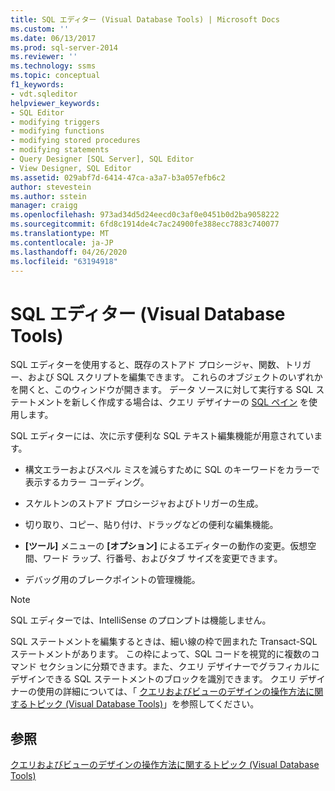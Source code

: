 ```yaml
---
title: SQL エディター (Visual Database Tools) | Microsoft Docs
ms.custom: ''
ms.date: 06/13/2017
ms.prod: sql-server-2014
ms.reviewer: ''
ms.technology: ssms
ms.topic: conceptual
f1_keywords:
- vdt.sqleditor
helpviewer_keywords:
- SQL Editor
- modifying triggers
- modifying functions
- modifying stored procedures
- modifying statements
- Query Designer [SQL Server], SQL Editor
- View Designer, SQL Editor
ms.assetid: 029abf7d-6414-47ca-a3a7-b3a057efb6c2
author: stevestein
ms.author: sstein
manager: craigg
ms.openlocfilehash: 973ad34d5d24eecd0c3af0e0451b0d2ba9058222
ms.sourcegitcommit: 6fd8c1914de4c7ac24900fe388ecc7883c740077
ms.translationtype: MT
ms.contentlocale: ja-JP
ms.lasthandoff: 04/26/2020
ms.locfileid: "63194918"
---
```

# <a name="sql-editor-visual-database-tools"></a>SQL エディター (Visual Database Tools)
  SQL エディターを使用すると、既存のストアド プロシージャ、関数、トリガー、および SQL スクリプトを編集できます。 これらのオブジェクトのいずれかを開くと、このウィンドウが開きます。 データ ソースに対して実行する SQL ステートメントを新しく作成する場合は、クエリ デザイナーの [SQL ペイン](visual-database-tools.md) を使用します。  
  
 SQL エディターには、次に示す便利な SQL テキスト編集機能が用意されています。  
  
-   構文エラーおよびスペル ミスを減らすために SQL のキーワードをカラーで表示するカラー コーディング。  
  
-   スケルトンのストアド プロシージャおよびトリガーの生成。  
  
-   切り取り、コピー、貼り付け、ドラッグなどの便利な編集機能。  
  
-   **[ツール]** メニューの **[オプション]** によるエディターの動作の変更。仮想空間、ワード ラップ、行番号、およびタブ サイズを変更できます。  
  
-   デバッグ用のブレークポイントの管理機能。  
  
> [!NOTE]  
>  SQL エディターでは、IntelliSense のプロンプトは機能しません。  
  
 SQL ステートメントを編集するときは、細い線の枠で囲まれた Transact-SQL ステートメントがあります。 この枠によって、SQL コードを視覚的に複数のコマンド セクションに分類できます。また、クエリ デザイナーでグラフィカルにデザインできる SQL ステートメントのブロックを識別できます。 クエリ デザイナーの使用の詳細については、「 [クエリおよびビューのデザインの操作方法に関するトピック (Visual Database Tools)](design-queries-and-views-how-to-topics-visual-database-tools.md)」を参照してください。  
  
## <a name="see-also"></a>参照  
 [クエリおよびビューのデザインの操作方法に関するトピック (Visual Database Tools)](design-queries-and-views-how-to-topics-visual-database-tools.md)  
  
  
